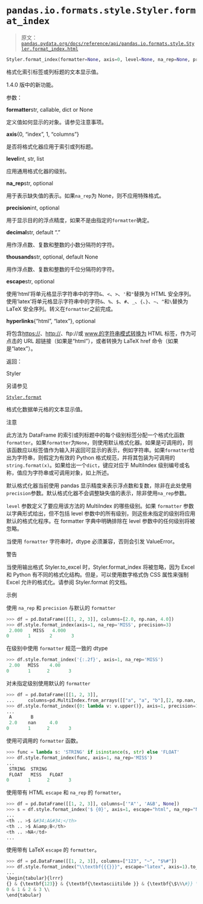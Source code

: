 # `pandas.io.formats.style.Styler.format_index`

> 原文：[`pandas.pydata.org/docs/reference/api/pandas.io.formats.style.Styler.format_index.html`](https://pandas.pydata.org/docs/reference/api/pandas.io.formats.style.Styler.format_index.html)

```py
Styler.format_index(formatter=None, axis=0, level=None, na_rep=None, precision=None, decimal='.', thousands=None, escape=None, hyperlinks=None)
```

格式化索引标签或列标题的文本显示值。

1.4.0 版中的新功能。

参数：

**formatter**str, callable, dict or None

定义值如何显示的对象。请参见注意事项。

**axis**{0, “index”, 1, “columns”}

是否将格式化器应用于索引或列标题。

**level**int, str, list

应用通用格式化器的级别。

**na_rep**str, optional

用于表示缺失值的表示。如果`na_rep`为 None，则不应用特殊格式。

**precision**int, optional

用于显示目的的浮点精度，如果不是由指定的`formatter`确定。

**decimal**str, default “.”

用作浮点数、复数和整数的小数分隔符的字符。

**thousands**str, optional, default None

用作浮点数、复数和整数的千位分隔符的字符。

**escape**str, optional

使用‘html’将单元格显示字符串中的字符`&`、`<`、`>`、`'`和`"`替换为 HTML 安全序列。使用‘latex’将单元格显示字符串中的字符`&`、`%`、`$`、`#`、`_`、`{`、`}`、`~`、`^`和`\`替换为 LaTeX 安全序列。转义在`formatter`之前完成。

**hyperlinks**{“html”, “latex”}, optional

将包含[https://](https://)、[http://](http://)、ftp://或 www.的字符串模式转换为 HTML <a>标签，作为可点击的 URL 超链接（如果是“html”），或者转换为 LaTeX href 命令（如果是“latex”）。

返回：

Styler

另请参见

[`Styler.format`](https://pandas.pydata.org/docs/reference/api/pandas.io.formats.style.Styler.format.html#pandas.io.formats.style.Styler.format "pandas.io.formats.style.Styler.format")

格式化数据单元格的文本显示值。

注意

此方法为 DataFrame 的索引或列标题中的每个级别标签分配一个格式化函数`formatter`。如果`formatter`为`None`，则使用默认格式化器。如果是可调用的，则该函数应以标签值作为输入并返回可显示的表示，例如字符串。如果`formatter`给出为字符串，则假定为有效的 Python 格式规范，并将其包装为可调用的`string.format(x)`。如果给出一个`dict`，键应对应于 MultiIndex 级别编号或名称，值应为字符串或可调用对象，如上所述。

默认格式化器当前使用 pandas 显示精度来表示浮点数和复数，除非在此处使用`precision`参数。默认格式化器不会调整缺失值的表示，除非使用`na_rep`参数。

`level` 参数定义了要应用该方法的 MultiIndex 的哪些级别。如果 `formatter` 参数以字典形式给出，但不包括 level 参数中的所有级别，则这些未指定的级别将应用默认的格式化程序。在 formatter 字典中明确排除在 level 参数中的任何级别将被忽略。

当使用 `formatter` 字符串时，dtype 必须兼容，否则会引发 ValueError。

警告

当使用输出格式 Styler.to_excel 时，Styler.format_index 将被忽略，因为 Excel 和 Python 有不同的格式化结构。但是，可以使用数字格式伪 CSS 属性来强制 Excel 允许的格式化。请参阅 Styler.format 的文档。

示例

使用 `na_rep` 和 `precision` 与默认的 `formatter`

```py
>>> df = pd.DataFrame([[1, 2, 3]], columns=[2.0, np.nan, 4.0])
>>> df.style.format_index(axis=1, na_rep='MISS', precision=3)  
 2.000    MISS   4.000
0       1       2       3 
```

在级别中使用 `formatter` 规范一致的 dtype

```py
>>> df.style.format_index('{:.2f}', axis=1, na_rep='MISS')  
 2.00   MISS    4.00
0       1      2       3 
```

对未指定级别使用默认的 `formatter`

```py
>>> df = pd.DataFrame([[1, 2, 3]],
...     columns=pd.MultiIndex.from_arrays([["a", "a", "b"],[2, np.nan, 4]]))
>>> df.style.format_index({0: lambda v: v.upper()}, axis=1, precision=1)
...  
 A       B
 2.0    nan     4.0
0       1      2       3 
```

使用可调用的 `formatter` 函数。

```py
>>> func = lambda s: 'STRING' if isinstance(s, str) else 'FLOAT'
>>> df.style.format_index(func, axis=1, na_rep='MISS')
...  
 STRING  STRING
 FLOAT   MISS   FLOAT
0       1      2       3 
```

使用带有 HTML `escape` 和 `na_rep` 的 `formatter`。

```py
>>> df = pd.DataFrame([[1, 2, 3]], columns=['"A"', 'A&B', None])
>>> s = df.style.format_index('$ {0}', axis=1, escape="html", na_rep="NA")
...  
<th .. >$ &#34;A&#34;</th>
<th .. >$ A&amp;B</th>
<th .. >NA</td>
... 
```

使用带有 LaTeX `escape` 的 `formatter`。

```py
>>> df = pd.DataFrame([[1, 2, 3]], columns=["123", "~", "$%#"])
>>> df.style.format_index("\\textbf{{{}}}", escape="latex", axis=1).to_latex()
...  
\begin{tabular}{lrrr}
{} & {\textbf{123}} & {\textbf{\textasciitilde }} & {\textbf{\$\%\#}} \\
0 & 1 & 2 & 3 \\
\end{tabular} 
```
